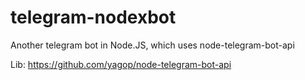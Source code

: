 # telegram-nodexbot
Another telegram bot in Node.JS, which uses node-telegram-bot-api

Lib: https://github.com/yagop/node-telegram-bot-api
